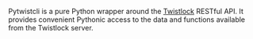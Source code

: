 Pytwistcli is a pure Python wrapper around the [Twistlock] RESTful API. It
provides convenient Pythonic access to the data and functions available
from the Twistlock server.

[Twistlock]: https://www.twistlock.com/

